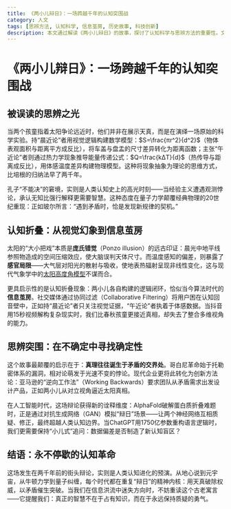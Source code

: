 ```yaml
---
title: 《两小儿辩日》：一场跨越千年的认知突围战
category: 人文
tags: [思辨方法, 认知科学, 信息茧房, 历史故事, 科技创新]
description: 本文通过解读《两小儿辩日》的故事，探讨了认知科学与思辨方法的重要性。文章指出，两小儿分别从视觉和热力学角度提出关于太阳远近的不同论点，展示了将现象抽象为理论的早期科学思维。孔子面对争论无法决断，反映了承认无知对于认知突破的重要性。本文还讨论了信息茧房现象对现代人认知的影响，并提倡在不确定中寻找确定性，鼓励读者保持质疑精神，勇于突破认知边界，正如故事中的孩童一样，用天真破除权威，以矛盾推动创新。这些古代智慧为现代社会提供了重要的启示。
---
```

# 《两小儿辩日》：一场跨越千年的认知突围战  

## 被误读的思辨之光  
当两个孩童指着太阳争论远近时，他们并非在展示天真，而是在演绎一场原始的科学实验。持“晨近论”者用视觉逻辑构建数学模型：$S=\frac{πr^2}{d^2}$（物体表观面积与距离平方成反比），将车盖与盘盂的尺寸差异转化为距离函数；主张“午近论”者则通过热力学现象推导能量传递公式：$Q=\frac{kΔT}{d}$（热传导与距离成反比），用体感温度差异构建物理模型。这种将现象抽象为理论的思维方式，比培根的归纳法早了两千年。  

孔子“不能决”的窘境，实则是人类认知史上的高光时刻——当经验主义遭遇观测悖论，承认无知比强行解释更需要智慧。这种态度在量子力学颠覆经典物理的20世纪重现：正如玻尔所言：“遇到矛盾时，恰是发现新规律的契机。”  

## 认知折叠：从视觉幻象到信息茧房  
太阳的“大小把戏”本质是**庞氏错觉**（Ponzo illusion）的远古印证：晨光中地平线参照物造成的空间压缩效应，使大脑误判天体尺寸。而温度感知的偏差，则暴露了**感官局限**——大气层对阳光的散射与吸收，使地表热辐射呈现非线性变化，这与现代气象学中的[太阳高度角模型](https://www.noaa.gov/)不谋而合。  

更具启示性的是认知折叠现象：两小儿各自构建的逻辑闭环，恰似当今算法时代的**信息茧房**。社交媒体通过协同过滤（Collaborative Filtering）将用户困在认知回音壁中，正如持“晨近论”者只关注视觉证据，“午近论”者执着于体感数据。当抖音用15秒视频解构复杂现实时，我们比春秋孩童更接近真相，却失去了整合多维视角的能力。  

## 思辨突围：在不确定中寻找确定性  
这个故事最颠覆的启示在于：**真理往往诞生于矛盾的交界处**。哥白尼革命始于托勒密体系的漏洞，相对论萌发于光速不变的悖论。现代企业更将此转化为创新方法论：亚马逊的“逆向工作法”（Working Backwards）要求团队从矛盾需求出发设计产品，正如两小儿从对立视角逼近太阳真相。  

在人工智能时代，这场辩论获得新的诠释维度：AlphaFold破解蛋白质折叠难题时，正是通过对抗生成网络（GAN）模拟“辩日”场景——让两个神经网络互相质疑、修正，最终超越人类认知边界。当ChatGPT用1750亿参数重构语言逻辑时，我们更需要保持“小儿式”追问：数据偏差是否制造了新认知盲区？  

## 结语：永不停歇的认知革命  
这场发生在两千年前的街头辩论，实则是人类认知进化的预演。从地心说到元宇宙，从牛顿力学到量子纠缠，每个时代都在重复“辩日”的精神内核：用天真破除权威，以矛盾催生突破。当我们在信息洪流中迷失方向时，不妨重读这个古老寓言——它提醒我们：真正的智慧不在于占有知识，而在于永远保持质疑的勇气。